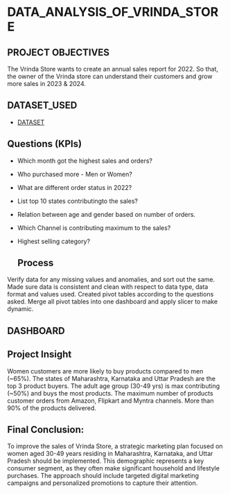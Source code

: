 # DATA_ANALYSIS_OF_VRINDA_STORE 
## PROJECT OBJECTIVES 
The Vrinda Store wants to create an annual sales report for 2022. So that, the owner of the Vrinda store can understand their customers and grow more sales in 2023 & 2024.
## DATASET_USED

- <a href="https://github.com/Altaf232/Dashboards-_by_excle/blob/main/Vrinda%20Store%20Data%20Analysis.xlsx">DATASET</a>

## Questions (KPIs)

* Which month got the highest sales and orders?

* Who purchased more - Men or Women?

* What are different order status in 2022?

* List top 10 states contributingto the sales?

* Relation between age and gender based on number of orders.

* Which Channel is contributing maximum to the sales?

* Highest selling category?

  ## Process
Verify data for any missing values and anomalies, and sort out the same.
Made sure data is consistent and clean with respect to data type, data format and values used.
Created pivot tables according to the questions asked.
Merge all pivot tables into one dashboard and apply slicer to make dynamic.

## DASHBOARD 

## Project Insight
Women customers are more likely to buy products compared to men (~65%).
The states of Maharashtra, Karnataka and Uttar Pradesh are the top 3 product buyers.
The adult age group (30-49 yrs) is max contributing (~50%) and buys the most products.
The maximum number of products customer orders from Amazon, Flipkart and Myntra channels.
More than 90% of the products delivered.

## Final Conclusion:
To improve the sales of Vrinda Store, a strategic marketing plan focused on women aged 30-49 years residing in Maharashtra, Karnataka, and Uttar Pradesh should be implemented. This demographic represents a key consumer segment, as they often make significant household and lifestyle purchases. The approach should include targeted digital marketing campaigns and personalized promotions to capture their attention.
